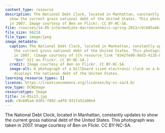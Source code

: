 ```yaml
---
content_type: resource
description: The National Debt Clock, located in Manhattan, constantly updates to
  show the current gross national debt of the United States. This photograph was taken
  in 2007. Image courtesy of Ben on Flickr. CC BY-NC-SA.
file: /courses/14-05-intermediate-macroeconomics-spring-2013/c9cb05a46301f892adf8931fa52a00e4_14-05s13.jpg
file_size: 66218
file_type: image/jpeg
image_metadata:
  caption: The National Debt Clock, located in Manhattan, constantly updates to show
    the current gross national debt of the United States. This photograph was taken
    in 2007. (Image courtesy of {{% resource_link "0342fe90-9bd3-4126-8862-31d7af3e5ca9"
    "Ben" %}} on Flickr. CC BY-NC-SA.)
  credit: Image courtesy of Ben on Flickr. CC BY-NC-SA.
  image-alt: A photograph of a billboard sized electronic clock on a brick wall that
    displays the national debt of the United States.
learning_resource_types: []
license: https://creativecommons.org/licenses/by-nc-sa/4.0/
ocw_type: OCWImage
resourcetype: Image
title: 14-05s13.jpg
uid: c9cb05a4-6301-f892-adf8-931fa52a00e4
---
```

The National Debt Clock, located in Manhattan, constantly updates to show the current gross national debt of the United States. This photograph was taken in 2007. Image courtesy of Ben on Flickr. CC BY-NC-SA.